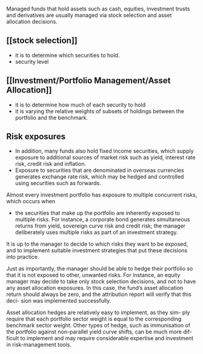 Managed funds that hold assets such as cash, equities, investment trusts and derivatives are usually managed via stock selection and asset allocation decisions. 

## [[stock selection]] 
- it is to determine which securities to hold. 
- security level

## [[Investment/Portfolio Management/Asset Allocation]]
- it is to determine how much of each security to hold
- it is varying the relative weights of subsets of holdings between the portfolio and the benchmark.

## Risk exposures
- In addition, many funds also hold fixed income securities, which supply exposure to additional sources of market risk such as yield, interest rate risk, credit risk and inflation.
- Exposure to securities that are denominated in overseas currencies generates exchange rate risk, which may be hedged and controlled using securities such as forwards.

Almost every investment portfolio has exposure to multiple concurrent risks, which occurs when
- the securities that make up the portfolio are inherently exposed to multiple risks. For instance, a corporate bond generates simultaneous returns from yield, sovereign curve risk and credit risk; the manager deliberately uses multiple risks as part of an investment strategy.

It is up to the manager to decide to which risks they want to be exposed, and to implement suitable investment strategies that put these decisions into practice.

Just as importantly, the manager should be able to hedge their portfolio so that it is not exposed to other, unwanted risks. For instance, an equity manager may decide to take only stock selection decisions, and not to have any asset allocation exposures. In this case, the fund’s asset allocation return should always be zero, and the attribution report will verify that this deci- sion was implemented successfully.

Asset allocation hedges are relatively easy to implement, as they sim- ply require that each portfolio sector weight is equal to the corresponding benchmark sector weight. Other types of hedge, such as immunisation of the portfolio against non-parallel yield curve shifts, can be much more dif- ficult to implement and may require considerable expertise and investment in risk-management tools.

